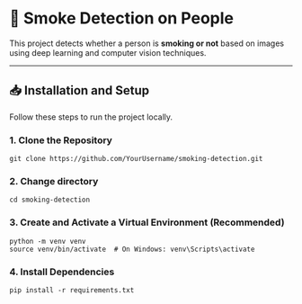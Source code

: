 # 🚬 Smoke Detection on People

This project detects whether a person is **smoking or not** based on images using deep learning and computer vision techniques.

---

## 📥 Installation and Setup

Follow these steps to run the project locally.

### 1. Clone the Repository

```
git clone https://github.com/YourUsername/smoking-detection.git
```

### 2. Change directory

```
cd smoking-detection
```

### 3. Create and Activate a Virtual Environment (Recommended)

```
python -m venv venv
source venv/bin/activate  # On Windows: venv\Scripts\activate
```

### 4. Install Dependencies

```
pip install -r requirements.txt
```

